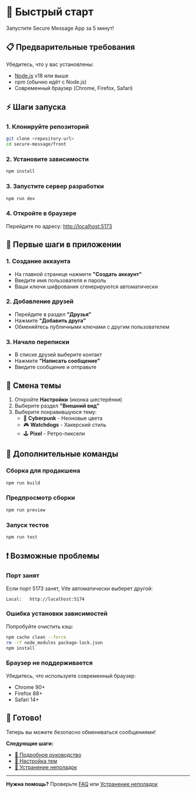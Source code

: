 # 🚀 Быстрый старт

Запустите Secure Message App за 5 минут!

## 📋 Предварительные требования

Убедитесь, что у вас установлены:
- [Node.js](https://nodejs.org/) v18 или выше
- npm (обычно идёт с Node.js)
- Современный браузер (Chrome, Firefox, Safari)

## ⚡ Шаги запуска

### 1. Клонируйте репозиторий
```bash
git clone <repository-url>
cd secure-message/front
```

### 2. Установите зависимости
```bash
npm install
```

### 3. Запустите сервер разработки
```bash
npm run dev
```

### 4. Откройте в браузере
Перейдите по адресу: [http://localhost:5173](http://localhost:5173)

## 🎯 Первые шаги в приложении

### 1. Создание аккаунта
- На главной странице нажмите **"Создать аккаунт"**
- Введите имя пользователя и пароль
- Ваши ключи шифрования сгенерируются автоматически

### 2. Добавление друзей
- Перейдите в раздел **"Друзья"**
- Нажмите **"Добавить друга"**
- Обменяйтесь публичными ключами с другим пользователем

### 3. Начало переписки
- В списке друзей выберите контакт
- Нажмите **"Написать сообщение"**
- Введите сообщение и отправьте

## 🎨 Смена темы

1. Откройте **Настройки** (иконка шестерёнки)
2. Выберите раздел **"Внешний вид"**
3. Выберите понравившуюся тему:
   - 🌙 **Cyberpunk** - Неоновые цвета
   - 🎮 **Watchdogs** - Хакерский стиль
   - 🕹️ **Pixel** - Ретро-пиксели

## 🔧 Дополнительные команды

### Сборка для продакшена
```bash
npm run build
```

### Предпросмотр сборки
```bash
npm run preview
```

### Запуск тестов
```bash
npm run test
```

## ❗ Возможные проблемы

### Порт занят
Если порт 5173 занят, Vite автоматически выберет другой:
```
Local:   http://localhost:5174
```

### Ошибка установки зависимостей
Попробуйте очистить кэш:
```bash
npm cache clean --force
rm -rf node_modules package-lock.json
npm install
```

### Браузер не поддерживается
Убедитесь, что используете современный браузер:
- Chrome 90+
- Firefox 88+
- Safari 14+

## 🎉 Готово!

Теперь вы можете безопасно обмениваться сообщениями! 

**Следующие шаги:**
- [📖 Подробное руководство](usage.md)
- [🎨 Настройка тем](themes.md)
- [🔧 Устранение неполадок](troubleshooting.md)

---

**Нужна помощь?** Проверьте [FAQ](faq.md) или [Устранение неполадок](troubleshooting.md)
